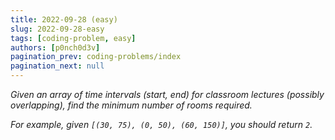```yaml
---
title: 2022-09-28 (easy)
slug: 2022-09-28-easy
tags: [coding-problem, easy]
authors: [p0nch0d3v]
pagination_prev: coding-problems/index
pagination_next: null
---
```

*Given an array of time intervals (start, end) for classroom lectures (possibly overlapping), find the minimum number of rooms required.*

*For example, given `[(30, 75), (0, 50), (60, 150)]`, you should return `2`.*

